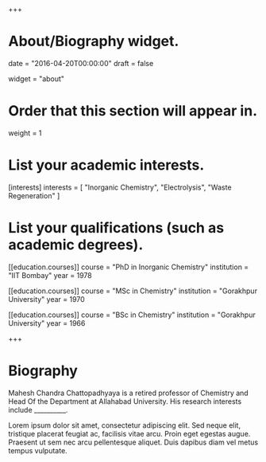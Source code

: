+++
# About/Biography widget.

date = "2016-04-20T00:00:00"
draft = false

widget = "about"

# Order that this section will appear in.
weight = 1

# List your academic interests.
[interests]
  interests = [
    "Inorganic Chemistry",
    "Electrolysis",
    "Waste Regeneration"
  ]

# List your qualifications (such as academic degrees).
[[education.courses]]
  course = "PhD in Inorganic Chemistry"
  institution = "IIT Bombay"
  year = 1978

[[education.courses]]
  course = "MSc in Chemistry"
  institution = "Gorakhpur University"
  year = 1970

[[education.courses]]
  course = "BSc in Chemistry"
  institution = "Gorakhpur University"
  year = 1966
 
+++

# Biography

Mahesh Chandra Chattopadhyaya is a retired professor of Chemistry and Head Of the Department at Allahabad University. His research interests include __________.

Lorem ipsum dolor sit amet, consectetur adipiscing elit. Sed neque elit, tristique placerat feugiat ac, facilisis vitae arcu. Proin eget egestas augue. Praesent ut sem nec arcu pellentesque aliquet. Duis dapibus diam vel metus tempus vulputate. 
